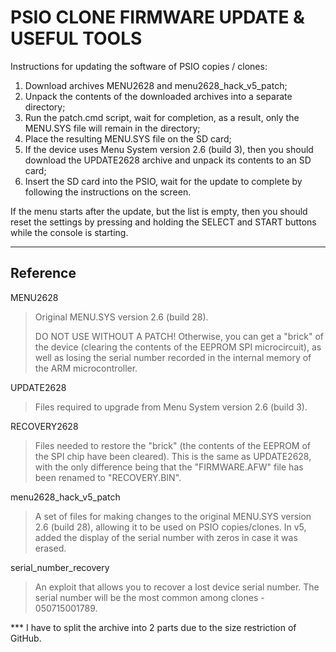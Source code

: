 # PSIO CLONE FIRMWARE UPDATE & USEFUL TOOLS

Instructions for updating the software of PSIO copies / clones:

1. Download archives MENU2628 and menu2628_hack_v5_patch;
2. Unpack the contents of the downloaded archives into a separate directory;
3. Run the patch.cmd script, wait for completion, as a result, only the MENU.SYS file will remain in the directory;
4. Place the resulting MENU.SYS file on the SD card;
5. If the device uses Menu System version 2.6 (build 3), then you should download the UPDATE2628 archive and unpack its contents to an SD card;
6. Insert the SD card into the PSIO, wait for the update to complete by following the instructions on the screen.

If the menu starts after the update, but the list is empty, then you should reset the settings by pressing and holding the SELECT and START buttons while the console is starting.

---------
Reference
---------

MENU2628

>Original MENU.SYS version 2.6 (build 28).
>
>DO NOT USE WITHOUT A PATCH!
>Otherwise, you can get a "brick" of the device (clearing the contents of the EEPROM SPI microcircuit), as well as losing the serial number recorded in the internal memory of the ARM microcontroller.

UPDATE2628

>Files required to upgrade from Menu System version 2.6 (build 3).

RECOVERY2628

>Files needed to restore the "brick" (the contents of the EEPROM of the SPI chip have been cleared). This is the same as UPDATE2628, with the only difference being that the "FIRMWARE.AFW" file has been renamed to "RECOVERY.BIN".

menu2628_hack_v5_patch

>A set of files for making changes to the original MENU.SYS version 2.6 (build 28), allowing it to be used on PSIO copies/clones.
>In v5, added the display of the serial number with zeros in case it was erased.

serial_number_recovery

>An exploit that allows you to recover a lost device serial number.
>The serial number will be the most common among clones - 050715001789.

*** I have to split the archive into 2 parts due to the size restriction of GitHub.
